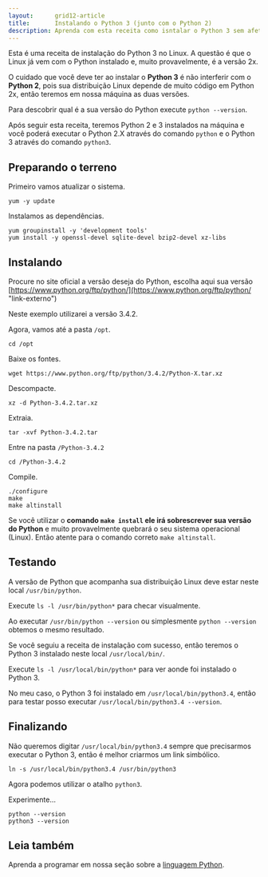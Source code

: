 ```yaml
---
layout:      grid12-article
title:       Instalando o Python 3 (junto com o Python 2)
description: Aprenda com esta receita como isntalar o Python 3 sem afetar o Linux
---
```


Esta é uma receita de instalação do Python 3 no Linux. A questão é que o Linux já vem com o Python instalado e, muito 
provavelmente, é a versão 2x. 

O cuidado que você deve ter ao instalar o __Python 3__ é não interferir com o __Python 2__, 
pois sua distribuição Linux depende de muito código em Python 2x, então teremos em nossa máquina as duas versões.

Para descobrir qual é a sua versão do Python execute `python --version`.

Após seguir esta receita, teremos Python 2 e 3 instalados na máquina e você poderá executar o Python 2.X através do
comando `python` e o Python 3 através do comando `python3`.




Preparando o terreno
---

Primeiro vamos atualizar o sistema.

	yum -y update

Instalamos as dependências.

	yum groupinstall -y 'development tools'
	yum install -y openssl-devel sqlite-devel bzip2-devel xz-libs


Instalando
---

Procure no site oficial a versão deseja do Python, escolha aqui sua versão 
[https://www.python.org/ftp/python/](https://www.python.org/ftp/python/ "link-externo")

Neste exemplo utilizarei a versão 3.4.2.

Agora, vamos até a pasta `/opt`.

	cd /opt

Baixe os fontes.

	wget https://www.python.org/ftp/python/3.4.2/Python-X.tar.xz

Descompacte.

	xz -d Python-3.4.2.tar.xz

Extraia.

	tar -xvf Python-3.4.2.tar

Entre na pasta `/Python-3.4.2`

	cd /Python-3.4.2

Compile.
    
	./configure
	make
	make altinstall

Se você utilizar o __comando `make install` ele irá sobrescrever sua versão do Python__ e muito provavelmente
quebrará o seu sistema operacional (Linux). Então atente para o comando correto `make altinstall`.





Testando
---

A versão de Python que acompanha sua distribuição Linux deve estar neste local `/usr/bin/python`.

Execute `ls -l /usr/bin/python*` para checar visualmente.

Ao executar `/usr/bin/python --version` ou simplesmente `python --version` obtemos o mesmo resultado.

Se você seguiu a receita de instalação com sucesso, então teremos o Python 3 instalado neste local `/usr/local/bin/`.

Execute `ls -l /usr/local/bin/python*` para ver aonde foi instalado o Python 3.

No meu caso, o Python 3 foi instalado em `/usr/local/bin/python3.4`, então para testar posso executar 
`/usr/local/bin/python3.4 --version`.



Finalizando
---

Não queremos digitar `/usr/local/bin/python3.4` sempre que precisarmos executar o Python 3, então é melhor criarmos um
link simbólico.

	ln -s /usr/local/bin/python3.4 /usr/bin/python3

Agora podemos utilizar o atalho `python3`.

Experimente...

    python --version
    python3 --version


Leia também
---

Aprenda a programar em nossa seção sobre a [linguagem Python](/python/).